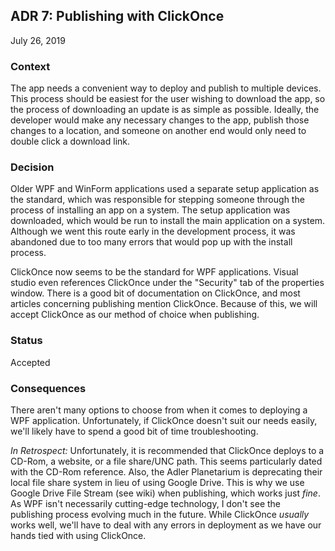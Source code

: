 ## ADR 7: Publishing with ClickOnce
July 26, 2019

### Context
The app needs a convenient way to deploy and publish to multiple devices. This process should be easiest for the user wishing to download the app, so the process of downloading an update is as simple as possible. Ideally, the developer would make any necessary changes to the app, publish those changes to a location, and someone on another end would only need to double click a download link.

### Decision
Older WPF and WinForm applications used a separate setup application as the standard, which was responsible for stepping someone through the process of installing an app on a system. The setup application was downloaded, which would be run to install the main application on a system. Although we went this route early in the development process, it was abandoned due to too many errors that would pop up with the install process.

ClickOnce now seems to be the standard for WPF applications. Visual studio even references ClickOnce under the "Security" tab of the properties window. There is a good bit of documentation on ClickOnce, and most articles concerning publishing mention ClickOnce. Because of this, we will accept ClickOnce as our method of choice when publishing.

### Status
Accepted

### Consequences
There aren't many options to choose from when it comes to deploying a WPF application. Unfortunately, if ClickOnce doesn't suit our needs easily, we'll likely have to spend a good bit of time troubleshooting.

_In Retrospect:_ Unfortunately, it is recommended that ClickOnce deploys to a CD-Rom, a website, or a file share/UNC path. This seems particularly dated with the CD-Rom reference. Also, the Adler Planetarium is deprecating their local file share system in lieu of using Google Drive. This is why we use Google Drive File Stream (see wiki) when publishing, which works just _fine_. As WPF isn't necessarily cutting-edge technology, I don't see the publishing process evolving much in the future. While ClickOnce _usually_ works well, we'll have to deal with any errors in deployment as we have our hands tied with using ClickOnce.

